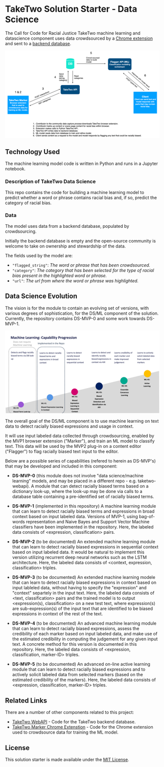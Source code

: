 # TakeTwo Solution Starter - Data Science

The Call for Code for Racial Justice TakeTwo machine learning and datascience component uses data crowdsourced by a [Chrome extension](https://github.com/Call-for-Code-for-Racial-Justice/taketwo-marker-chromeextension/blob/main/README.md) and sent to a [backend database](https://github.com/Call-for-Code-for-Racial-Justice/taketwo-webapi/blob/main/README.md).

![](https://raw.githubusercontent.com/Call-for-Code-for-Racial-Justice/TakeTwo/main/images/architecture-overview.png)

## Technology Used

The machine learning model code is written in Python and runs in a Jupyter notebook.

### Description of TakeTwo Data Science

This repo contains the code for building a machine learning model to predict whether a word or phrase contains racial bias and, if so, predict the category of racial bias.

### Data

The model uses data from a backend database, populated by crowdsourcing.

Initially the backend database is empty and the open-source community is welcome to take on ownership and stewardship of the data.

The fields used by the model are:

- ``"flagged_string"``: *The word or phrase that has been crowdsourced.*
- ``"category"``: *The category that has been selected for the type of racial bias present in the highlighted word or phrase.*
- ``"url"``: *The url from where the word or phrase was highlighted.*


## Data Science Evolution
The vision is for the module to contain an evolving set of versions, with various degrees of sophistication, for the DS/ML component of the solution. Currently, the repository contains DS-MVP-0 and some work towards DS-MVP-1.

![](/images/datascience-prog.png)

The overall goal of the DS/ML component is to use machine learning on text data to detect racially biased expressions and usage in context.

It will use input labeled data collected through crowdsourcing, enabled by the MVP1 browser extension ("Marker"), and train an ML model to classify text. This data will be used by the MVP2 plug-in on a content editor ("Flagger") to flag racially biased text input to the editor.

Below are a possible series of capabilities (refered to herein as DS-MVP's) that may be developed and included in this component:

- **DS-MVP-0** (this module does not involve "data science/machine learning" models, and may be placed in a different repo - e.g. taketwo-webapi). A module that can detect racially biased terms based on a dictionary look-up, where the look-up may be done via calls to a database table containing a pre-identified set of racially biased terms.

- **DS-MVP-1** (implemented in this repository) A machine learning module that can learn to detect racially biased terms and expressions in broad context based on input labeled data. Versions of MVP-1, using bag-of-words representation and Naive Bayes and Support Vector Machine classifiers have been implemented in the repository. Here, the labeled data consists of <expression, classification> pairs.

- **DS-MVP-2** (to be documented) An extended machine learning module that can learn to detect racially biased expressions in sequential context based on input labeled data. It would be natural to implement this version utilizing recurrent deep neural networks such as the LSTM architecture. Here, the labeled data consists of <context, expression, classification> triples.

- **DS-MVP-3** (to be documented) An extended machine learning modele that can learn to detect racially biased expressions in context based on input lableled data, without having to specify the "expression" and "context" separtely in the input text. Here, the labeled data consists of <text, classification> pairs and the trained model is to output <expression(s), classification> on a new test text, where expression(s) are sub-expression(s) of the input text that are identified to be biased expressions in context of the rest of the text.

- **DS-MVP-4** (to be documented) An advanced machine learning module that can learn to detect racially biased expressions, assess the credibility of each marker based on input labeled data, and make use of the estimated credibility in computing the judgement for any given input text. A concrete method for this version is documented in this repository. Here, the labeled data consists of <expression, classification, marker-ID> triples.

- **DS-MVP-5** (to be documented) An advanced on-line active learning module that can learn to detect racially biased expressions and to actively solicit labeled data from selected markers (based on the estimated credibility of the markers). Here, the labeled data consists of <expression, classification, marker-ID> triples.

## Related Links

There are a number of other components related to this project:

- [TakeTwo WebAPI](https://github.com/Call-for-Code-for-Racial-Justice/taketwo-webapi/blob/main/README.md) - Code for the TakeTwo backend database.
- [TakeTwo Marker Chrome Extenstion](https://github.com/Call-for-Code-for-Racial-Justice/taketwo-marker-chromeextension/blob/main/README.md) - Code for the Chrome extension used to crowdsource data for training the ML model.

## License

This solution starter is made available under the [MIT License](LICENSE).
